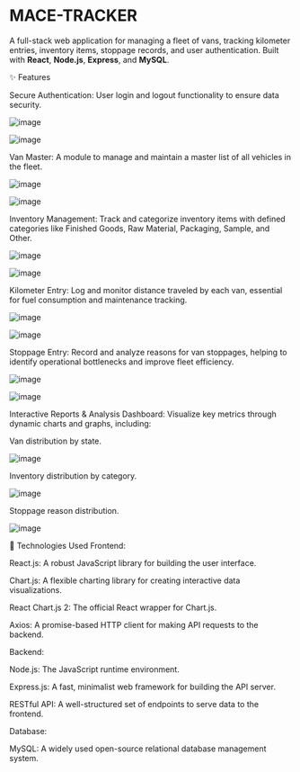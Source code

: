 # MACE-TRACKER


A full-stack web application for managing a fleet of vans, tracking kilometer entries, inventory items, stoppage records, and user authentication. Built with **React**, **Node.js**, **Express**, and **MySQL**.

✨ Features

Secure Authentication: User login and logout functionality to ensure data security.

![image](https://github.com/user-attachments/assets/73610d97-939a-4b8d-a3a3-17c3d1f752d0)

![image](https://github.com/user-attachments/assets/78f62e57-3f52-4850-8713-0aec4b51c601)


Van Master: A module to manage and maintain a master list of all vehicles in the fleet.

![image](https://github.com/user-attachments/assets/6635497b-ddb5-4934-966e-b57573154cf6)

![image](https://github.com/user-attachments/assets/684f6096-c64f-40c5-97ca-92d215fc251f)


Inventory Management: Track and categorize inventory items with defined categories like Finished Goods, Raw Material, Packaging, Sample, and Other.

![image](https://github.com/user-attachments/assets/1ccd139b-e319-421e-aecc-532c3a2e6fcd)

![image](https://github.com/user-attachments/assets/cf9cb186-19c2-47a9-b913-077d81575b27)


Kilometer Entry: Log and monitor distance traveled by each van, essential for fuel consumption and maintenance tracking.

![image](https://github.com/user-attachments/assets/ad7ee0fa-6206-4afb-b8ee-86f3d68b6220)

![image](https://github.com/user-attachments/assets/5e4f9bce-b7aa-4c32-bded-7c5ae7b39222)


Stoppage Entry: Record and analyze reasons for van stoppages, helping to identify operational bottlenecks and improve fleet efficiency.

![image](https://github.com/user-attachments/assets/3c9be6f7-d462-4ad2-9d7b-0165d773882f)

![image](https://github.com/user-attachments/assets/ea8318a2-9fe7-4f56-ada3-039f49653ed8)


Interactive Reports & Analysis Dashboard: Visualize key metrics through dynamic charts and graphs, including:

Van distribution by state.

![image](https://github.com/user-attachments/assets/795d1a60-de87-4e93-82d5-e1304251e3aa)


Inventory distribution by category.

![image](https://github.com/user-attachments/assets/50103779-26fc-4c9f-a6f1-5378d83fcab5)


Stoppage reason distribution.

![image](https://github.com/user-attachments/assets/47733f94-fff2-4488-97ab-3b839954a82f)

🚀 Technologies Used
Frontend:

React.js: A robust JavaScript library for building the user interface.

Chart.js: A flexible charting library for creating interactive data visualizations.

React Chart.js 2: The official React wrapper for Chart.js.

Axios: A promise-based HTTP client for making API requests to the backend.


Backend:

Node.js: The JavaScript runtime environment.

Express.js: A fast, minimalist web framework for building the API server.

RESTful API: A well-structured set of endpoints to serve data to the frontend.

Database:

MySQL: A widely used open-source relational database management system.

